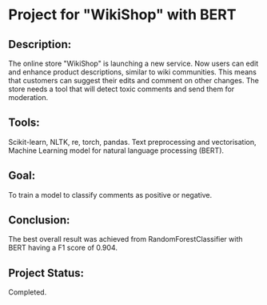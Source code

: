 # Project for "WikiShop" with BERT
## Description:
The online store "WikiShop" is launching a new service. Now users can edit and enhance product descriptions, similar to wiki communities. This means that customers can suggest their edits and comment on other changes. The store needs a tool that will detect toxic comments and send them for moderation.
## Tools:
Scikit-learn, NLTK, re, torch, pandas.
Text preprocessing and vectorisation, Machine Learning model for natural language processing (BERT).
## Goal:
To train a model to classify comments as positive or negative.
## Conclusion:
The best overall result was achieved from RandomForestClassifier with BERT having a F1 score of 0.904.
## Project Status:
Completed.